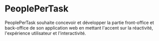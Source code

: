 # PeoplePerTask
PeoplePerTask souhaite concevoir et développer la partie front-office et back-office de son application web en mettant l'accent sur la réactivité, l'expérience utilisateur et l'interactivité.
